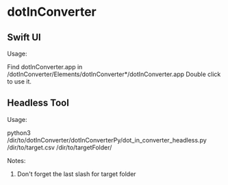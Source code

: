 # dotInConverter

## Swift UI
Usage:

Find dotInConverter.app in /dotInConverter/Elements/dotInConverter*/dotInConverter.app
Double click to use it.

## Headless Tool
Usage: 

python3 /dir/to/dotInConverter/dotInConverterPy/dot_in_converter_headless.py /dir/to/target.csv /dir/to/targetFolder/

Notes:
1. Don't forget the last slash for target folder
